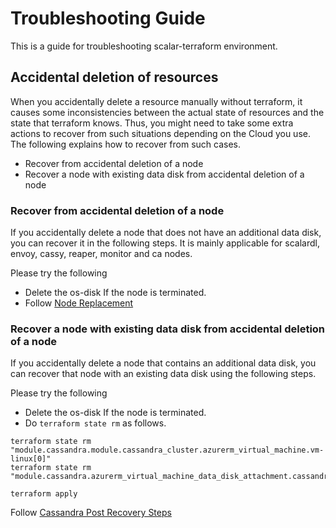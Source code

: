 # Troubleshooting Guide

This is a guide for troubleshooting scalar-terraform environment. 

## Accidental deletion of resources
When you accidentally delete a resource manually without terraform, it causes some inconsistencies between the actual state of resources and the state that terraform knows. Thus, you might need to take some extra actions to recover from such situations depending on the Cloud you use. The following explains how to recover from such cases.

- Recover from accidental deletion of a node
- Recover a node with existing data disk from accidental deletion of a node

### Recover from accidental deletion of a node
If you accidentally delete a node that does not have an additional data disk, you can recover it in the following steps. It is mainly applicable for scalardl, envoy, cassy, reaper, monitor and ca nodes.

Please try the following
* Delete the os-disk If the node is terminated.
* Follow [Node Replacement](NodeReplacement.md)

### Recover a node with existing data disk from accidental deletion of a node
If you accidentally delete a node that contains an additional data disk, you can recover that node with an existing data disk using the following steps.

Please try the following
* Delete the os-disk If the node is terminated.
* Do `terraform state rm` as follows.
  
```console
terraform state rm "module.cassandra.module.cassandra_cluster.azurerm_virtual_machine.vm-linux[0]"
terraform state rm "module.cassandra.azurerm_virtual_machine_data_disk_attachment.cassandra_data_volume_attachment[0]"

terraform apply
```

Follow [Cassandra Post Recovery Steps](CassandraOperation.md#post-recovery-steps)
